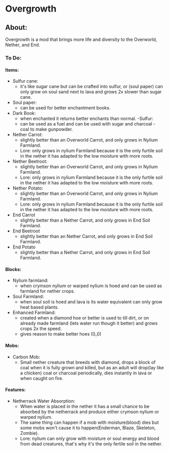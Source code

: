 # Overgrowth
## About:
Overgrowth is a mod that brings more life and diversity to the Overworld, Nether, and End.


### To Do:
#### Items:
- Sulfur cane:
  - it's like sugar cane but can be crafted into sulfur, or (soul paper) can only grow on soul sand next to lava and grows 2x slower than sugar cane.
- Soul paper:
  - can be used for better enchantment books.
- Dark Book:
  - when enchanted it returns better enchants than normal.
-Sulfur:
  - can be used as a fuel and can be used with sugar and charcoal - coal to make gunpowder.
- Nether Carrot:
  - slightly better than an Overworld Carrot, and only grows in Nylium Farmland.
  - Lore: only grows in nylium Farmland because it is the only furtile soil in the nether it has adapted to the low moisture with more roots.
- Nether Beetroot:
  - slightly better than an Overworld Carrot, and only grows in Nylium Farmland.
  - Lore: only grows in nylium Farmland because it is the only furtile soil in the nether it has adapted to the low moisture with more roots.
- Nether Potato:
  - slightly better than an Overworld Carrot, and only grows in Nylium Farmland.
  - Lore: only grows in nylium Farmland because it is the only furtile soil in the nether it has adapted to the low moisture with more roots.
- End Carrot 
  - slightly better than a Nether Carrot, and only grows in End Soil Farmland.
- End Beetroot 
  - slightly better than an Nether Carrot, and only grows in End Soil Farmland.
- End Potato 
  - slightly better than a Nether Carrot, and only grows in End Soil Farmland.
#### Blocks:
- Nylium farmland:
  - when crymson nylium or warped nylium is hoed and can be used as farmland for nether crops.
- Soul Farmland:
  - when soul soil is hoed and lava is its water equivalent can only grow heat based plants.
- Enhanced Farmland:
  - created when a diamond hoe or better is used to till dirt, or on already made farmland (lets water run though it better) and grows crops 2x the speed.
  - gives reason to make better hoes (0_0)
#### Mobs:
- Carbon Mob:
  - Small nether creature that breeds with diamond, drops a block of coal when it is fully grown and killed, but as an adult will drop(lay like a chicken) coal or charcoal periodically, dies instantly in lava or when caught on fire.
#### Features:
- Netherrack Water Absorption:
  - When water is placed in the nether it has a small chance to be absorbed by the netherrack and produce either crymson nylium or warped nylium.
  - The same thing can happen if a mob with moisture(blood) dies but some mobs won't cause it to happen(Enderman, Blaze, Skeleton, Zombie). 
  - Lore: nylium can only grow with moisture or soul energy and blood from dead creatures, that's why it's the only fertile soil in the nether.

